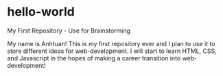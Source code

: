 # hello-world
My First Repository - Use for Brainstorming

My name is Anhtuan!  This is my first repository ever and I plan to use it to store different ideas for web-development.  I will start to learn HTML, CSS, and Javascript in the hopes of making a career transition into web-development!
